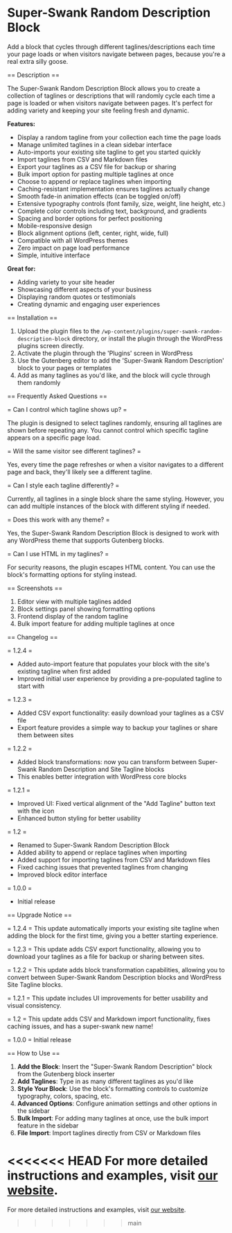 # Super-Swank Random Description Block

Add a block that cycles through different taglines/descriptions each time your page loads or when visitors navigate between pages, because you're a real extra silly goose.

== Description ==

The Super-Swank Random Description Block allows you to create a collection of taglines or descriptions that will randomly cycle each time a page is loaded or when visitors navigate between pages. It's perfect for adding variety and keeping your site feeling fresh and dynamic.

**Features:**
* Display a random tagline from your collection each time the page loads
* Manage unlimited taglines in a clean sidebar interface
* Auto-imports your existing site tagline to get you started quickly
* Import taglines from CSV and Markdown files
* Export your taglines as a CSV file for backup or sharing
* Bulk import option for pasting multiple taglines at once
* Choose to append or replace taglines when importing
* Caching-resistant implementation ensures taglines actually change
* Smooth fade-in animation effects (can be toggled on/off)
* Extensive typography controls (font family, size, weight, line height, etc.)
* Complete color controls including text, background, and gradients
* Spacing and border options for perfect positioning
* Mobile-responsive design
* Block alignment options (left, center, right, wide, full)
* Compatible with all WordPress themes
* Zero impact on page load performance
* Simple, intuitive interface

**Great for:**
* Adding variety to your site header
* Showcasing different aspects of your business
* Displaying random quotes or testimonials
* Creating dynamic and engaging user experiences

== Installation ==

1. Upload the plugin files to the `/wp-content/plugins/super-swank-random-description-block` directory, or install the plugin through the WordPress plugins screen directly.
2. Activate the plugin through the 'Plugins' screen in WordPress
3. Use the Gutenberg editor to add the 'Super-Swank Random Description' block to your pages or templates
4. Add as many taglines as you'd like, and the block will cycle through them randomly

== Frequently Asked Questions ==

= Can I control which tagline shows up? =

The plugin is designed to select taglines randomly, ensuring all taglines are shown before repeating any. You cannot control which specific tagline appears on a specific page load.

= Will the same visitor see different taglines? =

Yes, every time the page refreshes or when a visitor navigates to a different page and back, they'll likely see a different tagline.

= Can I style each tagline differently? =

Currently, all taglines in a single block share the same styling. However, you can add multiple instances of the block with different styling if needed.

= Does this work with any theme? =

Yes, the Super-Swank Random Description Block is designed to work with any WordPress theme that supports Gutenberg blocks.

= Can I use HTML in my taglines? =

For security reasons, the plugin escapes HTML content. You can use the block's formatting options for styling instead.

== Screenshots ==

1. Editor view with multiple taglines added
2. Block settings panel showing formatting options
3. Frontend display of the random tagline
4. Bulk import feature for adding multiple taglines at once

== Changelog ==

= 1.2.4 =
* Added auto-import feature that populates your block with the site's existing tagline when first added
* Improved initial user experience by providing a pre-populated tagline to start with

= 1.2.3 =
* Added CSV export functionality: easily download your taglines as a CSV file
* Export feature provides a simple way to backup your taglines or share them between sites

= 1.2.2 =
* Added block transformations: now you can transform between Super-Swank Random Description and Site Tagline blocks
* This enables better integration with WordPress core blocks

= 1.2.1 =
* Improved UI: Fixed vertical alignment of the "Add Tagline" button text with the icon
* Enhanced button styling for better usability

= 1.2 =
* Renamed to Super-Swank Random Description Block
* Added ability to append or replace taglines when importing
* Added support for importing taglines from CSV and Markdown files
* Fixed caching issues that prevented taglines from changing
* Improved block editor interface

= 1.0.0 =
* Initial release

== Upgrade Notice ==

= 1.2.4 =
This update automatically imports your existing site tagline when adding the block for the first time, giving you a better starting experience.

= 1.2.3 =
This update adds CSV export functionality, allowing you to download your taglines as a file for backup or sharing between sites.

= 1.2.2 =
This update adds block transformation capabilities, allowing you to convert between Super-Swank Random Description blocks and WordPress Site Tagline blocks.

= 1.2.1 =
This update includes UI improvements for better usability and visual consistency.

= 1.2 =
This update adds CSV and Markdown import functionality, fixes caching issues, and has a super-swank new name!

= 1.0.0 =
Initial release

== How to Use ==

1. **Add the Block**: Insert the "Super-Swank Random Description" block from the Gutenberg block inserter
2. **Add Taglines**: Type in as many different taglines as you'd like
3. **Style Your Block**: Use the block's formatting controls to customize typography, colors, spacing, etc.
4. **Advanced Options**: Configure animation settings and other options in the sidebar
5. **Bulk Import**: For adding many taglines at once, use the bulk import feature in the sidebar
6. **File Import**: Import taglines directly from CSV or Markdown files

<<<<<<< HEAD
For more detailed instructions and examples, visit [our website](https://edequalsaweso.me/random-site-description).
=======
For more detailed instructions and examples, visit [our website](https://edequalsaweso.me/random-site-description).
>>>>>>> main
